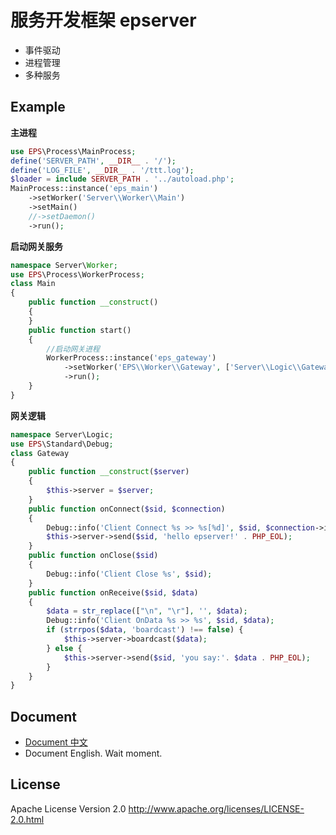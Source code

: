 服务开发框架 epserver
=====

* 事件驱动
* 进程管理
* 多种服务

Example
-----

__主进程__
```php
use EPS\Process\MainProcess;
define('SERVER_PATH', __DIR__ . '/');
define('LOG_FILE', __DIR__ . '/ttt.log');
$loader = include SERVER_PATH . '../autoload.php';
MainProcess::instance('eps_main')
    ->setWorker('Server\\Worker\\Main')
    ->setMain()
    //->setDaemon()
    ->run();
```

__启动网关服务__
```php
namespace Server\Worker;
use EPS\Process\WorkerProcess;
class Main
{
    public function __construct()
    {
    }
    public function start()
    {
        //启动网关进程
        WorkerProcess::instance('eps_gateway')
            ->setWorker('EPS\\Worker\\Gateway', ['Server\\Logic\\Gateway', 5501])
            ->run();
    }
}
```

__网关逻辑__
```php
namespace Server\Logic;
use EPS\Standard\Debug;
class Gateway
{
    public function __construct($server)
    {
        $this->server = $server;
    }
    public function onConnect($sid, $connection)
    {
        Debug::info('Client Connect %s >> %s[%d]', $sid, $connection->ip, $connection->port);
        $this->server->send($sid, 'hello epserver!' . PHP_EOL);
    }
    public function onClose($sid)
    {
        Debug::info('Client Close %s', $sid);
    }
    public function onReceive($sid, $data)
    {
        $data = str_replace(["\n", "\r"], '', $data);
        Debug::info('Client OnData %s >> %s', $sid, $data);
        if (strrpos($data, 'boardcast') !== false) {
            $this->server->boardcast($data);
        } else {
            $this->server->send($sid, 'you say:'. $data . PHP_EOL);
        }
    }
}
```

Document
----
* [Document 中文]()
* Document English. Wait moment.

License
-----
Apache License Version 2.0 <http://www.apache.org/licenses/LICENSE-2.0.html>